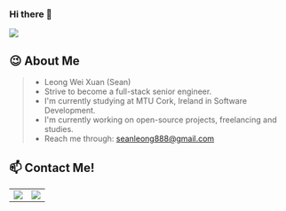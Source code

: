 ### Hi there 👋

<!--
**UnknownSean8/UnknownSean8** is a ✨ _special_ ✨ repository because its `README.md` (this file) appears on your GitHub profile.

Here are some ideas to get you started:

- 🔭 I’m currently working on ...
- 🌱 I’m currently learning ...
- 👯 I’m looking to collaborate on ...
- 🤔 I’m looking for help with ...
- 💬 Ask me about ...
- 📫 How to reach me: ...
- 😄 Pronouns: ...
- ⚡ Fun fact: ...
-->
![](https://komarev.com/ghpvc/?username=unknownsean8&color=green)

## :wink: About Me
> - Leong Wei Xuan (Sean)
> - Strive to become a full-stack senior engineer.
> - I'm currently studying at MTU Cork, Ireland in Software Development.
> - I'm currently working on open-source projects, freelancing and studies.
> - Reach me through: <a href="mailto:seanleong888@gmail.com">seanleong888@gmail.com</a>

## :mailbox: Contact Me!
<div align="left">
<table border="0">
  <tr>
    <td>
        <!-- LinkedIn -->
        <a href="https://www.linkedin.com/in/sean-leong-wei-xuan/" target="_blank"> 
          <img src="https://img.shields.io/badge/LinkedIn-2466c2">
        </a>
    </td>
    <td>
      <!-- GitHub -->
      <a href="https://github.com/UnknownSean8" target="_blank"> 
        <img src="https://img.shields.io/badge/GitHub-238636">
      </a>
    </td>
<!--     <td>
      <!-- LinkedIn
      <a href="https://stackoverflow.com/users/16347524/yuzhangwang](https://www.linkedin.com/in/sean-leong-wei-xuan/" target="_blank"> 
        <img src="https://img.shields.io/badge/LinkedIn-2466c2">
      </a>
    </td> -->
  </tr>
</table>
</div>

